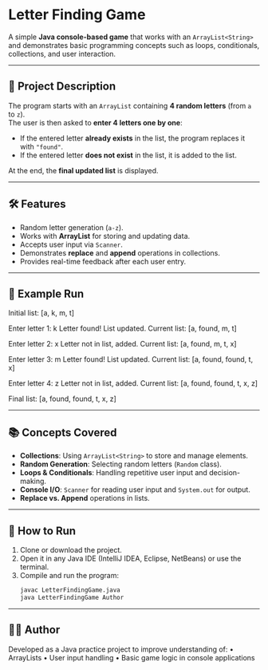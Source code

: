 # Letter Finding Game

A simple **Java console-based game** that works with an `ArrayList<String>` and demonstrates basic programming concepts such as loops, conditionals, collections, and user interaction.

---

## 🎯 Project Description
The program starts with an `ArrayList` containing **4 random letters** (from `a` to `z`).  
The user is then asked to **enter 4 letters one by one**:

- If the entered letter **already exists** in the list, the program replaces it with `"found"`.
- If the entered letter **does not exist** in the list, it is added to the list.

At the end, the **final updated list** is displayed.

---

## 🛠️ Features
- Random letter generation (`a-z`).
- Works with **ArrayList** for storing and updating data.
- Accepts user input via `Scanner`.
- Demonstrates **replace** and **append** operations in collections.
- Provides real-time feedback after each user entry.

---

## 📌 Example Run
Initial list: [a, k, m, t]

Enter letter 1: k
Letter found! List updated.
Current list: [a, found, m, t]

Enter letter 2: x
Letter not in list, added.
Current list: [a, found, m, t, x]

Enter letter 3: m
Letter found! List updated.
Current list: [a, found, found, t, x]

Enter letter 4: z
Letter not in list, added.
Current list: [a, found, found, t, x, z]

Final list: [a, found, found, t, x, z]

---

## 📚 Concepts Covered
- **Collections**: Using `ArrayList<String>` to store and manage elements.
- **Random Generation**: Selecting random letters (`Random` class).
- **Loops & Conditionals**: Handling repetitive user input and decision-making.
- **Console I/O**: `Scanner` for reading user input and `System.out` for output.
- **Replace vs. Append** operations in lists.

---

## 🚀 How to Run
1. Clone or download the project.
2. Open it in any Java IDE (IntelliJ IDEA, Eclipse, NetBeans) or use the terminal.
3. Compile and run the program:
   ```bash
   javac LetterFindingGame.java
   java LetterFindingGame Author
   
   
---

## 🧑‍💻 Author

Developed as a Java practice project to improve understanding of:
	•	ArrayLists
	•	User input handling
	•	Basic game logic in console applications
